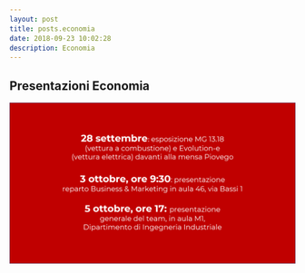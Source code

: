 ```yaml
---
layout: post
title: posts.economia
date: 2018-09-23 10:02:28
description: Economia
---
```


## Presentazioni Economia

<a class="image featured"><img src="/images/posts/2018/09/23/Economia.png" alt="Economia"/>

